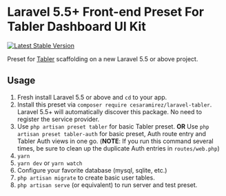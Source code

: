 # Laravel 5.5+ Front-end Preset For Tabler Dashboard UI Kit

[![Latest Stable Version](https://poser.pugx.org/cesaramirez/laravel-tabler/v/stable)](https://packagist.org/packages/cesaramirez/laravel-tabler)

Preset for [Tabler](https://tabler.github.io/) scaffolding on a new Laravel 5.5 or above project.

## Usage

1.  Fresh install Laravel 5.5 or above and `cd` to your app.
2.  Install this preset via `composer require cesaramirez/laravel-tabler`. Laravel 5.5+ will automatically discover this package. No need to register the service provider.
3.  Use `php artisan preset tabler` for basic Tabler preset. **OR** Use `php artisan preset tabler-auth` for basic preset, Auth route entry and Tabler Auth views in one go. (**NOTE**: If you run this command several times, be sure to clean up the duplicate Auth entries in `routes/web.php`)
4.  `yarn`
5.  `yarn dev` or `yarn watch`
6.  Configure your favorite database (mysql, sqlite, etc.)
7.  `php artisan migrate` to create basic user tables.
8.  `php artisan serve` (or equivalent) to run server and test preset.